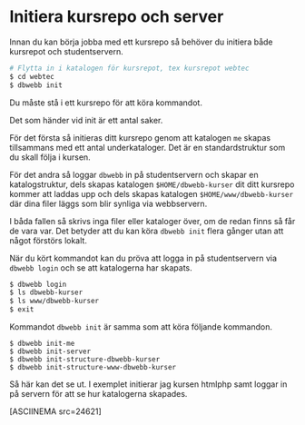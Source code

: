 Initiera kursrepo och server
==================================

Innan du kan börja jobba med ett kursrepo så behöver du initiera både kursrepot och studentservern.

```bash
# Flytta in i katalogen för kursrepot, tex kursrepot webtec
$ cd webtec
$ dbwebb init
```

Du måste stå i ett kursrepo för att köra kommandot.

Det som händer vid init är ett antal saker. 

För det första så initieras ditt kursrepo genom att katalogen `me` skapas tillsammans med ett antal underkataloger. Det är en standardstruktur som du skall följa i kursen.

För det andra så loggar `dbwebb` in på studentservern och skapar en katalogstruktur, dels skapas katalogen `$HOME/dbwebb-kurser` dit ditt kursrepo kommer att laddas upp och dels skapas katalogen `$HOME/www/dbwebb-kurser` där dina filer läggs som blir synliga via webbservern.

I båda fallen så skrivs inga filer eller kataloger över, om de redan finns så får de vara var. Det betyder att du kan köra `dbwebb init` flera gånger utan att något förstörs lokalt.

När du kört kommandot kan du pröva att logga in på studentservern via `dbwebb login` och se att katalogerna har skapats.

```bash
$ dbwebb login
$ ls dbwebb-kurser
$ ls www/dbwebb-kurser
$ exit 
```

Kommandot `dbwebb init` är samma som att köra följande kommandon.

```text
$ dbwebb init-me
$ dbwebb init-server
$ dbwebb init-structure-dbwebb-kurser
$ dbwebb init-structure-www-dbwebb-kurser
```

Så här kan det se ut. I exemplet initierar jag kursen htmlphp samt loggar in på servern för att se hur katalogerna skapades.

[ASCIINEMA src=24621]
